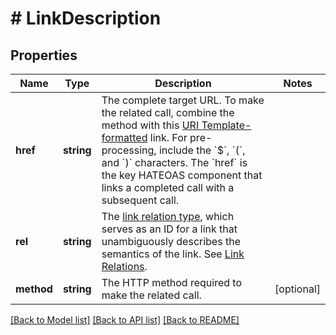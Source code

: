 # # LinkDescription

## Properties

Name | Type | Description | Notes
------------ | ------------- | ------------- | -------------
**href** | **string** | The complete target URL. To make the related call, combine the method with this [URI Template-formatted](https://tools.ietf.org/html/rfc6570) link. For pre-processing, include the &#x60;$&#x60;, &#x60;(&#x60;, and &#x60;)&#x60; characters. The &#x60;href&#x60; is the key HATEOAS component that links a completed call with a subsequent call. |
**rel** | **string** | The [link relation type](https://tools.ietf.org/html/rfc5988#section-4), which serves as an ID for a link that unambiguously describes the semantics of the link. See [Link Relations](https://www.iana.org/assignments/link-relations/link-relations.xhtml). |
**method** | **string** | The HTTP method required to make the related call. | [optional]

[[Back to Model list]](../../README.md#models) [[Back to API list]](../../README.md#endpoints) [[Back to README]](../../README.md)
